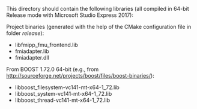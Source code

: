 This directory should contain the following libraries (all compiled in 64-bit Release mode with Microsoft Studio Express 2017):

Project binaries (generated with the help of the CMake configuration file in folder *release*):
- libfmipp_fmu_frontend.lib
- fmiadapter.lib
- fmiadapter.dll

From BOOST 1.72.0 64-bit (e.g., from http://sourceforge.net/projects/boost/files/boost-binaries/):
- libboost_filesystem-vc141-mt-x64-1_72.lib
- libboost_system-vc141-mt-x64-1_72.lib
- libboost_thread-vc141-mt-x64-1_72.lib
